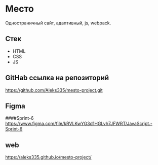 # Место
Одностраничный сайт, адаптивный, js, webpack.

## Стек

* HTML
* CSS
* JS

## GitHab ссылка на репозиторий

https://github.com/Aleks335/mesto-project.git

## Figma

####Sprint-6
https://www.figma.com/file/kRVLKwYG3d1HGLvh7JFWRT/JavaScript.-Sprint-6

## web
https://aleks335.github.io/mesto-project/